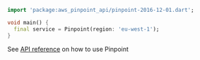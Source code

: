 ```dart
import 'package:aws_pinpoint_api/pinpoint-2016-12-01.dart';

void main() {
  final service = Pinpoint(region: 'eu-west-1');
}
```

See [API reference](https://pub.dev/documentation/aws_pinpoint_api/latest/pinpoint-2016-12-01/Pinpoint-class.html) on how to use Pinpoint
